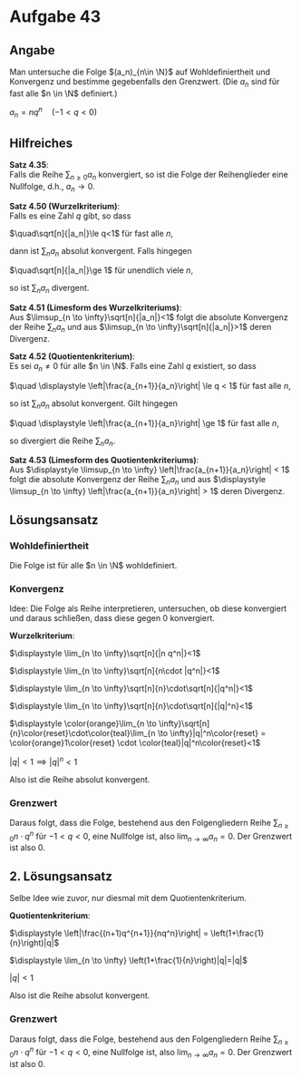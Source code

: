 # Aufgabe 43
## Angabe

Man untersuche die Folge $(a_n)_{n\in \N}$ auf Wohldefiniertheit und Konvergenz und bestimme
gegebenfalls den Grenzwert. (Die $a_n$ sind für fast alle $n \in \N$ definiert.)

$a_n=n q^n \quad (-1 < q < 0)$

## Hilfreiches

**Satz 4.35**: \
Falls die Reihe $\sum_{n \ge 0}a_n$ konvergiert, so ist die Folge der Reihenglieder eine Nullfolge, d.h., $a_n \to 0$.

**Satz 4.50 (Wurzelkriterium)**: \
Falls es eine Zahl $q$ gibt, so dass

$\quad\sqrt[n]{|a_n|}\le q<1$ für fast alle $n$,

dann ist $\sum_n a_n$ absolut konvergent. Falls hingegen

$\quad\sqrt[n]{|a_n|}\ge 1$ für unendlich viele $n$,

so ist $\sum_n a_n$ divergent.

**Satz 4.51 (Limesform des Wurzelkriteriums)**: \
Aus $\limsup_{n \to \infty}\sqrt[n]{|a_n|}<1$ folgt die absolute Konvergenz der Reihe $\sum_{n}a_n$ und aus $\limsup_{n \to \infty}\sqrt[n]{|a_n|}>1$ deren Divergenz.

**Satz 4.52 (Quotientenkriterium)**: \
Es sei $a_n \neq 0$ für alle $n \in \N$. Falls eine Zahl $q$ existiert, so dass

$\quad \displaystyle \left|\frac{a_{n+1}}{a_n}\right| \le q < 1$ für fast alle $n$,

so ist $\sum_n a_n$ absolut konvergent. Gilt hingegen

$\quad \displaystyle \left|\frac{a_{n+1}}{a_n}\right| \ge 1$ für fast alle $n$,

so divergiert die Reihe $\sum_n a_n$.

**Satz 4.53 (Limesform des Quotientenkriteriums)**: \
Aus $\displaystyle \limsup_{n \to \infty} \left|\frac{a_{n+1}}{a_n}\right| < 1$ folgt die absolute Konvergenz der Reihe $\displaystyle \sum_n a_n$ und aus $\displaystyle \limsup_{n \to \infty} \left|\frac{a_{n+1}}{a_n}\right| > 1$ deren Divergenz.

## Lösungsansatz

### Wohldefiniertheit

Die Folge ist für alle $n \in \N$ wohldefiniert.

### Konvergenz

Idee: Die Folge als Reihe interpretieren, untersuchen, ob diese konvergiert und daraus schließen, dass diese gegen $0$ konvergiert.

**Wurzelkriterium**:

$\displaystyle \lim_{n \to \infty}\sqrt[n]{|n q^n|}<1$

$\displaystyle \lim_{n \to \infty}\sqrt[n]{n\cdot |q^n|}<1$

$\displaystyle \lim_{n \to \infty}\sqrt[n]{n}\cdot\sqrt[n]{|q^n|}<1$

$\displaystyle \lim_{n \to \infty}\sqrt[n]{n}\cdot\sqrt[n]{|q|^n}<1$

$\displaystyle \color{orange}\lim_{n \to \infty}\sqrt[n]{n}\color{reset}\cdot\color{teal}\lim_{n \to \infty}|q|^n\color{reset} = \color{orange}1\color{reset} \cdot \color{teal}|q|^n\color{reset}<1$

$|q| < 1 \implies |q|^n < 1$

Also ist die Reihe absolut konvergent.

### Grenzwert

Daraus folgt, dass die Folge, bestehend aus den Folgengliedern Reihe $\displaystyle \sum_{n \ge 0} n \cdot q^n$ für $-1 < q < 0$, eine Nullfolge ist, also $\displaystyle \lim_{n \to \infty}a_n=0$. Der Grenzwert ist also $0$.

## 2. Lösungsansatz

Selbe Idee wie zuvor, nur diesmal mit dem Quotientenkriterium.

**Quotientenkriterium**:

$\displaystyle \left|\frac{(n+1)q^{n+1}}{nq^n}\right| = \left(1+\frac{1}{n}\right)|q|$

$\displaystyle \lim_{n \to \infty} \left(1+\frac{1}{n}\right)|q|=|q|$

$|q| < 1$

Also ist die Reihe absolut konvergent. 

### Grenzwert

Daraus folgt, dass die Folge, bestehend aus den Folgengliedern Reihe $\displaystyle \sum_{n \ge 0} n \cdot q^n$ für $-1 < q < 0$, eine Nullfolge ist, also $\displaystyle \lim_{n \to \infty}a_n=0$. Der Grenzwert ist also $0$.



